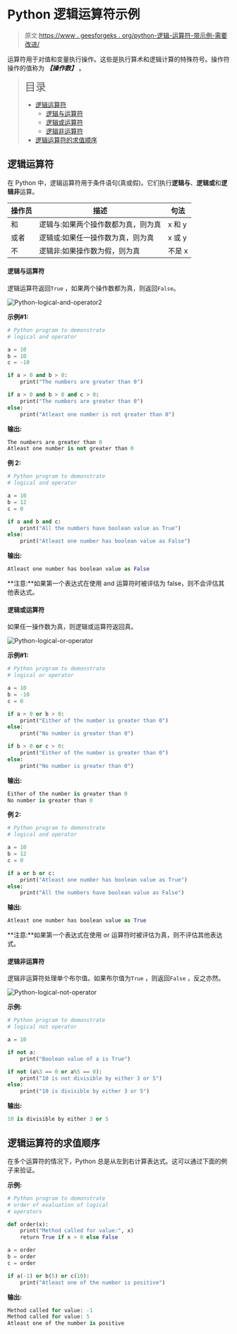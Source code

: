 # Python 逻辑运算符示例

> 原文:[https://www . geesforgeks . org/python-逻辑-运算符-带示例-需要改进/](https://www.geeksforgeeks.org/python-logical-operators-with-examples-improvement-needed/)

运算符用于对值和变量执行操作。这些是执行算术和逻辑计算的特殊符号。操作符操作的值称为 ***【操作数】*** 。

> <font size="5">目录</font>
> 
> *   [逻辑运算符](#logical)
>     *   [逻辑与运算符](#and)
>     *   [逻辑或运算符](#or)
>     *   [逻辑非运算符](#not)
> *   [逻辑运算符的求值顺序](#order)

## 逻辑运算符

在 Python 中，逻辑运算符用于条件语句(真或假)。它们执行**逻辑与**、**逻辑或**和**逻辑非**运算。

| 操作员 | 描述 | 句法 |
| --- | --- | --- |
| 和 | 逻辑与:如果两个操作数都为真，则为真 | x 和 y |
| 或者 | 逻辑或:如果任一操作数为真，则为真 | x 或 y |
| 不 | 逻辑非:如果操作数为假，则为真 | 不是 x |

#### 逻辑与运算符

逻辑运算符返回`True` ，如果两个操作数都为真，则返回`False`。

![Python-logical-and-operator2](img/474c854d0221c013132cfad0181ccd9a.png)

**示例#1:**

```py
# Python program to demonstrate
# logical and operator

a = 10
b = 10
c = -10

if a > 0 and b > 0:
    print("The numbers are greater than 0")

if a > 0 and b > 0 and c > 0:
    print("The numbers are greater than 0")
else:
    print("Atleast one number is not greater than 0")
```

**输出:**

```py
The numbers are greater than 0
Atleast one number is not greater than 0

```

**例 2:**

```py
# Python program to demonstrate
# logical and operator

a = 10
b = 12
c = 0

if a and b and c:
    print("All the numbers have boolean value as True")
else:
    print("Atleast one number has boolean value as False")
```

**输出:**

```py
Atleast one number has boolean value as False

```

**注意:**如果第一个表达式在使用 and 运算符时被评估为 false，则不会评估其他表达式。

#### 逻辑或运算符

如果任一操作数为真，则逻辑或运算符返回真。

![Python-logical-or-operator](img/e8e3f307474ec78bbacbe0634d4d1da8.png)

**示例#1:**

```py
# Python program to demonstrate
# logical or operator

a = 10
b = -10
c = 0

if a > 0 or b > 0:
    print("Either of the number is greater than 0")
else:
    print("No number is greater than 0")

if b > 0 or c > 0:
    print("Either of the number is greater than 0")
else:
    print("No number is greater than 0")
```

**输出:**

```py
Either of the number is greater than 0
No number is greater than 0

```

**例 2:**

```py
# Python program to demonstrate
# logical and operator

a = 10
b = 12
c = 0

if a or b or c:
    print("Atleast one number has boolean value as True")
else:
    print("All the numbers have boolean value as False")
```

**输出:**

```py
Atleast one number has boolean value as True

```

**注意:**如果第一个表达式在使用 or 运算符时被评估为真，则不评估其他表达式。

#### 逻辑非运算符

逻辑非运算符处理单个布尔值。如果布尔值为`True` ，则返回`False` ，反之亦然。

![Python-logical-not-operator](img/eed8acd01117d4b983fa71897dbee4f2.png)

**示例:**

```py
# Python program to demonstrate
# logical not operator

a = 10

if not a:
    print("Boolean value of a is True")

if not (a%3 == 0 or a%5 == 0):
    print("10 is not divisible by either 3 or 5")
else:
    print("10 is divisible by either 3 or 5")
```

**输出:**

```py
10 is divisible by either 3 or 5

```

## 逻辑运算符的求值顺序

在多个运算符的情况下，Python 总是从左到右计算表达式。这可以通过下面的例子来验证。

**示例:**

```py
# Python program to demonstrate
# order of evaluation of logical 
# operators

def order(x):
    print("Method called for value:", x)
    return True if x > 0 else False

a = order
b = order
c = order

if a(-1) or b(5) or c(10):
    print("Atleast one of the number is positive")
```

**输出:**

```py
Method called for value: -1
Method called for value: 5
Atleast one of the number is positive

```